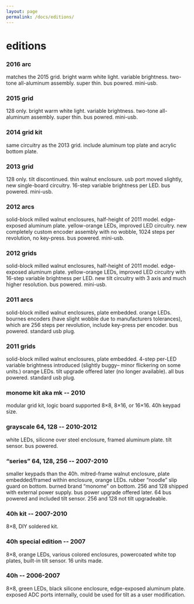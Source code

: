 ```yaml
---
layout: page
permalink: /docs/editions/
---
```


# editions

### 2016 arc

matches the 2015 grid. bright warm white light. variable brightness. two-tone all-aluminum assembly. super thin. bus powred. mini-usb.

### 2015 grid

128 only. bright warm white light. variable brightness. two-tone all-aluminum assembly. super thin. bus powred. mini-usb.

### 2014 grid kit

same circuitry as the 2013 grid. include aluminum top plate and acrylic bottom plate.

### 2013 grid

128 only. tilt discontinued. thin walnut enclosure. usb port moved slightly, new single-board circuitry. 16-step variable brightness per LED. bus powered. mini-usb.

### 2012 arcs

solid-block milled walnut enclosures, half-height of 2011 model. edge-exposed aluminum plate. yellow-orange LEDs, improved LED circuitry. new completely custom encoder assembly with no wobble, 1024 steps per revolution, no key-press. bus powered. mini-usb.

### 2012 grids

solid-block milled walnut enclosures, half-height of 2011 model. edge-exposed aluminum plate. yellow-orange LEDs, improved LED circuitry with 16-step variable brightness per LED. new tilt circuitry with 3 axis and much higher resolution. bus powered. mini-usb.

### 2011 arcs

solid-block milled walnut enclosures, plate embedded. orange LEDs. bournes encoders (have slight wobble due to manufacturers tolerances), which are 256 steps per revolution, include key-press per encoder. bus powered. standard usb plug.

### 2011 grids

solid-block milled walnut enclosures, plate embedded. 4-step per-LED variable brightness introduced (slightly buggy– minor flickering on some units.) orange LEDs. tilt upgrade offered later (no longer available). all bus powered. standard usb plug.

### monome kit aka mk -- 2010

modular grid kit, logic board supported 8×8, 8×16, or 16×16. 40h keypad size.

### grayscale 64, 128 -- 2010-2012

white LEDs, silicone over steel enclosure, framed aluminum plate. tilt sensor. bus powered.

### “series” 64, 128, 256 -- 2007-2010

smaller keypads than the 40h. mitred-frame walnut enclosure, plate embedded/framed within enclosure, orange LEDs. rubber “noodle” slip guard on bottom. burned brand “monome” on bottom. 256 and 128 shipped with external power supply. bus power upgrade offered later. 64 bus powered and included tilt sensor. 256 and 128 not tilt upgradeable.

### 40h kit -- 2007-2010

8×8, DIY soldered kit.

### 40h special edition -- 2007

8×8, orange LEDs, various colored enclosures, powercoated white top plates, built-in tilt sensor. 16 units made.

### 40h -- 2006-2007

8×8, green LEDs, black silicone enclosure, edge-exposed aluminum plate. exposed ADC ports internally, could be used for tilt as a user modification.



